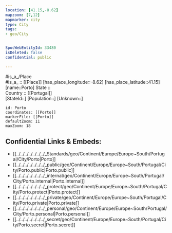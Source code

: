 ```yaml
---
location: [41.15,-8.62] 
mapzoom: [7,12] 
mapmarker: city 
type: City
tags:
- geo/City


SpocWebEntityId: 33480
isDeleted: false
confidential: public

---
```

#is_a_/Place  
#is_a_ :: [[Place]] 
[has_place_longitude::-8.62] 
[has_place_latitude::41.15] 
[name::Porto] 
State ::  
Country :: [[Portugal]]  
[StateId::] 
[Population::] 
[Unknown::] 


```leaflet
id: Porto
coordinates: [[Porto]] 
markerFile: [[Porto]] 
defaultZoom: 11 
maxZoom: 18
```


## Confidential Links & Embeds: 
- [[../../../../../../../_Standards/geo/Continent/Europe/Europe~South/Portugal/City/Porto|Porto]] 
- [[../../../../../../../_public/geo/Continent/Europe/Europe~South/Portugal/City/Porto.public|Porto.public]] 
- [[../../../../../../../_internal/geo/Continent/Europe/Europe~South/Portugal/City/Porto.internal|Porto.internal]] 
- [[../../../../../../../_protect/geo/Continent/Europe/Europe~South/Portugal/City/Porto.protect|Porto.protect]] 
- [[../../../../../../../_private/geo/Continent/Europe/Europe~South/Portugal/City/Porto.private|Porto.private]] 
- [[../../../../../../../_personal/geo/Continent/Europe/Europe~South/Portugal/City/Porto.personal|Porto.personal]] 
- [[../../../../../../../_secret/geo/Continent/Europe/Europe~South/Portugal/City/Porto.secret|Porto.secret]] 
